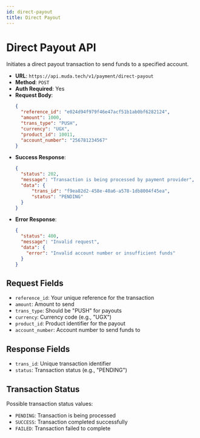```yaml
---
id: direct-payout
title: Direct Payout
---
```


# Direct Payout API

Initiates a direct payout transaction to send funds to a specified account.

- **URL**: `https://api.muda.tech/v1/payment/direct-payout`
- **Method**: `POST`
- **Auth Required**: Yes
- **Request Body**:
  ```json
  {
    "reference_id": "e024d94f979f46e47acf51b1ab0bf6282124",
    "amount": 1000,
    "trans_type": "PUSH",
    "currency": "UGX",
    "product_id": 10011,
    "account_number": "256781234567"
  }
  ```
- **Success Response**:
  ```json
  {
    "status": 202,
    "message": "Transaction is being processed by payment provider",
    "data": {
        "trans_id": "f9ea82d2-458e-40a6-a578-1db8004f45ea",
        "status": "PENDING"
    }
  }
  ```
- **Error Response**:
  ```json
  {
    "status": 400,
    "message": "Invalid request",
    "data": {
      "error": "Invalid account number or insufficient funds"
    }
  }
  ```

## Request Fields

- `reference_id`: Your unique reference for the transaction
- `amount`: Amount to send
- `trans_type`: Should be "PUSH" for payouts
- `currency`: Currency code (e.g., "UGX")
- `product_id`: Product identifier for the payout
- `account_number`: Account number to send funds to

## Response Fields

- `trans_id`: Unique transaction identifier
- `status`: Transaction status (e.g., "PENDING")

## Transaction Status

Possible transaction status values:
- `PENDING`: Transaction is being processed
- `SUCCESS`: Transaction completed successfully
- `FAILED`: Transaction failed to complete
